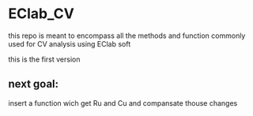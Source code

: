# EClab_CV
this repo is meant to encompass all the methods and function commonly used  for CV analysis using EClab soft

this is the first version

## next goal: 
insert a function wich get Ru and Cu and compansate thouse changes
